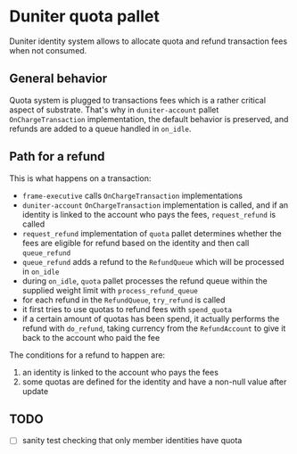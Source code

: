 # Duniter quota pallet

Duniter identity system allows to allocate quota and refund transaction fees when not consumed.

## General behavior

Quota system is plugged to transactions fees which is a rather critical aspect of substrate.
That's why in `duniter-account` pallet `OnChargeTransaction` implementation, the default behavior is preserved, and refunds are added to a queue handled in `on_idle`.

## Path for a refund

This is what happens on a transaction:

- `frame-executive` calls `OnChargeTransaction` implementations
- `duniter-account` `OnChargeTransaction` implementation is called, and if an identity is linked to the account who pays the fees, `request_refund` is called
- `request_refund` implementation of `quota` pallet determines whether the fees are eligible for refund based on the identity and then call `queue_refund`
- `queue_refund` adds a refund to the `RefundQueue` which will be processed in `on_idle`
- during `on_idle`, `quota` pallet processes the refund queue within the supplied weight limit with `process_refund_queue`
- for each refund in the `RefundQueue`, `try_refund` is called
- it first tries to use quotas to refund fees with `spend_quota`
- if a certain amount of quotas has been spend, it actually performs the refund with `do_refund`, taking currency from the `RefundAccount` to give it back to the account who paid the fee

The conditions for a refund to happen are:

1. an identity is linked to the account who pays the fees
1. some quotas are defined for the identity and have a non-null value after update


## TODO

- [ ] sanity test checking that only member identities have quota